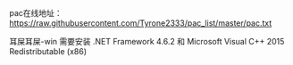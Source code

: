 ﻿
pac在线地址：
https://raw.githubusercontent.com/Tyrone2333/pac_list/master/pac.txt


耳屎耳屎-win
需要安装 .NET Framework 4.6.2 和 Microsoft Visual C++ 2015 Redistributable (x86)


